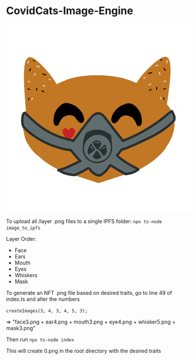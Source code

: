 # CovidCats-Image-Engine


<img src="https://raw.githubusercontent.com/kyzooghost/CovidCats-Image-Engine/main/images/homecat.png" width="512" height="512" />

To upload all /layer .png files to a single IPFS folder: `npx ts-node image_to_ipfs`

Layer Order:
- Face
- Ears
- Mouth
- Eyes
- Whiskers
- Mask

To generate an NFT .png file based on desired traits, go to line 49 of index.ts and alter the numbers

`createImages(3, 4, 3, 4, 5, 3);` 

=> "face3.png + ear4.png + mouth3.png + eye4.png + whisker5.png + mask3.png"


Then run `npx ts-node index`

This will create 0.png in the root directory with the desired traits